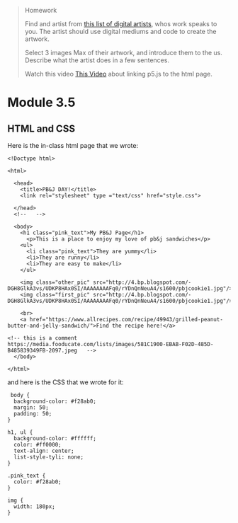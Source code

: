 > Homework
> 
> Find and artist from [this list of digital artists](https://www.courses.tegabrain.com/cc18/artists/), whos work speaks to you. The artist should use digital mediums and code to create the artwork. 
>
> Select 3 images Max  of their artwork, and introduce them to the us. Describe what the artist does in a few sentences.
> 
> Watch this video [This Video](https://www.youtube.com/watch?v=URSH0QpxKo8) about linking p5.js to the html page. 
> 



# Module 3.5

## HTML and CSS

Here is the in-class html page that we wrote:
```
<!Doctype html>

<html>
  
  <head>
    <title>PB&J DAY!</title>
    <link rel="stylesheet" type ="text/css" href="style.css">
    
  </head>
  <!--   -->
  
  <body>
    <h1 class="pink_text">My PB&J Page</h1>
      <p>This is a place to enjoy my love of pb&j sandwiches</p>
    <ul>
      <li class="pink_text">They are yummy</li>
      <li>They are runny</li>
      <li>They are easy to make</li>
    </ul>
    
    <img class="other_pic" src="http://4.bp.blogspot.com/-DGH8GlkA3vs/UDKP8HAx0SI/AAAAAAAAFq0/rYDnQnNeuA4/s1600/pbjcookie1.jpg"/>
    <img class="first_pic" src="http://4.bp.blogspot.com/-DGH8GlkA3vs/UDKP8HAx0SI/AAAAAAAAFq0/rYDnQnNeuA4/s1600/pbjcookie1.jpg"/>

    <br>
    <a href="https://www.allrecipes.com/recipe/49943/grilled-peanut-butter-and-jelly-sandwich/">Find the recipe here!</a>
    
<!-- this is a comment   https://media.fooducate.com/lists/images/581C1900-EBAB-F02D-485D-B485839349FB-2097.jpeg   -->
  </body>
  
</html>
```

and here is the CSS that we wrote for it:
```
 body {
  background-color: #f28ab0;
  margin: 50;
  padding: 50;
}

h1, ul {
  background-color: #ffffff;
  color: #ff0000;
  text-align: center;
  list-style-tyli: none;
}

.pink_text {
  color: #f28ab0;
}

img {
  width: 180px;
}
```

